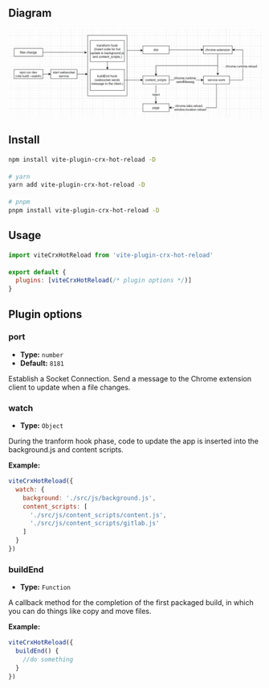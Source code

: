 ## Diagram

![process.png](docs/process.png)

## Install

```bash
npm install vite-plugin-crx-hot-reload -D

# yarn
yarn add vite-plugin-crx-hot-reload -D

# pnpm
pnpm install vite-plugin-crx-hot-reload -D
```

## Usage

```js
import viteCrxHotReload from 'vite-plugin-crx-hot-reload'

export default {
  plugins: [viteCrxHotReload(/* plugin options */)]
}
```

## Plugin options

### port

- **Type:** `number`
- **Default:** `8181`

Establish a Socket Connection. Send a message to the Chrome extension client to update when a file changes.

### watch

- **Type:** `Object`

During the tranform hook phase, code to update the app is inserted into the background.js and content scripts.

**Example:**

```js
viteCrxHotReload({
  watch: {
    background: './src/js/background.js',
    content_scripts: [
      './src/js/content_scripts/content.js',
      './src/js/content_scripts/gitlab.js'
    ]
  }
})
```

### buildEnd

- **Type:** `Function`

A callback method for the completion of the first packaged build, in which you can do things like copy and move files.

**Example:**

```js
viteCrxHotReload({
  buildEnd() {
    //do something
  }
})
```

